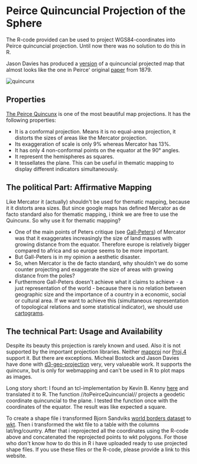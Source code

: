 # Peirce Quincuncial Projection of the Sphere

The R-code provided can be used to project WGS84-coordinates into Peirce quincuncial projection. Until now there was no solution to do this in R.

Jason Davies has produced a [version](http://www.jasondavies.com/maps/peirce/) of a quincuncial projected map that almost looks like the one in Peirce' original [paper](http://www.jstor.org/stable/2369491) from 1879.

![quincunx](http://pbs.twimg.com/media/BD5Mu8_CEAEL7Vv.png)


## Properties

[The Peirce Quincunx](http://en.m.wikipedia.org/wiki/Peirce_quincuncial_projection) is one of the most beautiful map projections. It has the following properties:   
  * It is a conformal projection. Means it is no equal-area projection, it distorts the sizes of areas like the Mercator projection.
  * Its exaggeration of scale is only 9% whereas Mercator has 13%.
  * It has only 4 non-conformal points on the equator at the 90° angles. 
  * It represent the hemispheres as squares.
  * It tessellates the plane. This can be useful in thematic mapping to display different indicators simultaneously.

## The political Part: Affirmative Mapping
Like Mercator it (actually) shouldn't be used for thematic mapping, because it it distorts area sizes. But since google maps has defined Mercator as de facto standard also for thematic mapping, i think we are free to use the Quincunx. So why use it for thematic mapping?
  * One of the main points of Peters critique (see [Gall-Peters](http://en.m.wikipedia.org/wiki/Gall%E2%80%93Peters_projection)) of Mercator was that it exaggerates increasingly the size of land masses with growing distance from the equator. Therefore europe is relatively bigger compared to africa and so europe seems to be more important.
  * But Gall-Peters is in my opinion a aesthetic disaster.
  * So, when Mercator is the de facto standard, why shouldn't we do some counter projecting and exaggerate the size of areas with growing distance from the poles?
  * Furthermore Gall-Peters doesn't achieve what it claims to achieve - a just representation of the world - because there is no relation between geographic size and the importance of a country in a economic, social or cultural area. If we want to achieve this (simultaneous representation of topological relations  and some statistical indicator), we should use [cartograms](http://www.worldmapper.org/index.html).

## The technical Part: Usage and Availability
Despite its beauty this projection is rarely known and used. Also it is not supported by the important projection libraries. Neither [mapproj](http://cran.r-project.org/web/packages/mapproj/index.html) nor [Proj.4](http://en.m.wikipedia.org/wiki/PROJ.4) support it. But there are exceptions. Micheal Bostock and Jason Davies have done with [d3-geo-projection](https://github.com/d3/d3-geo-projection) very, very valueable work. It supports the quincunx, but is only for webmapping and can't be used in R to plot maps as images.

Long story short: I found an tcl-implementation by Kevin B. Kenny [here](http://bibdigital.sid.inpe.br/col/iconet.com.br/banon/2009/09.04.15.17/doc/tcllib-1.12/modules/mapproj/mapproj.tcl) and translated it to R. The function //toPeirceQuincuncial// projects a geodetic coordinate quincuncial to the plane. I tested the function  once with the coordinates of the equator. The result was like expected a square.

To create a shape file i transformed Bjorn Sandviks [world borders dataset](http://thematicmapping.org/downloads/world_borders.php) to [wkt](https://en.wikipedia.org/wiki/Well-known_text). Then i transformed the wkt file to a table with the columns lat/lng/country. After that i reprojected all the coordinates using the R-code above and concatenated the reprojected points to wkt polygons. For those who don't know how to do this in R i have uploaded ready to use projected shape files. If you use these files or the R-code, please provide a link to this website.
 
